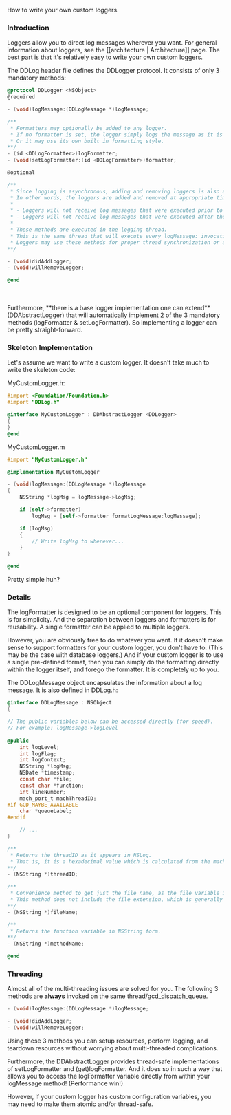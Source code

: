 How to write your own custom loggers.

### Introduction

Loggers allow you to direct log messages wherever you want. For general information about loggers, see the [[architecture | Architecture]] page. The best part is that it's relatively easy to write your own custom loggers.

The DDLog header file defines the DDLogger protocol. It consists of only 3 mandatory methods:

```objective-c
@protocol DDLogger <NSObject>
@required

- (void)logMessage:(DDLogMessage *)logMessage;

/**
 * Formatters may optionally be added to any logger.
 * If no formatter is set, the logger simply logs the message as it is given in logMessage.
 * Or it may use its own built in formatting style.
**/
- (id <DDLogFormatter>)logFormatter;
- (void)setLogFormatter:(id <DDLogFormatter>)formatter;

@optional

/**
 * Since logging is asynchronous, adding and removing loggers is also asynchronous.
 * In other words, the loggers are added and removed at appropriate times with regards to log messages.
 * 
 * - Loggers will not receive log messages that were executed prior to when they were added.
 * - Loggers will not receive log messages that were executed after they were removed.
 * 
 * These methods are executed in the logging thread.
 * This is the same thread that will execute every logMessage: invocation.
 * Loggers may use these methods for proper thread synchronization or any other setup.
**/

- (void)didAddLogger;
- (void)willRemoveLogger;

@end
```
<br/>
<br/>
Furthermore, **there is a base logger implementation one can extend** (DDAbstractLogger) that will automatically implement 2 of the 3 mandatory methods (logFormatter & setLogFormatter). So implementing a logger can be pretty straight-forward.

### Skeleton Implementation

Let's assume we want to write a custom logger. It doesn't take much to write the skeleton code:

MyCustomLogger.h:
```objective-c
#import <Foundation/Foundation.h>
#import "DDLog.h"

@interface MyCustomLogger : DDAbstractLogger <DDLogger>
{
}
@end
```

MyCustomLogger.m
```objective-c
#import "MyCustomLogger.h"

@implementation MyCustomLogger

- (void)logMessage:(DDLogMessage *)logMessage
{
    NSString *logMsg = logMessage->logMsg;

    if (self->formatter)
        logMsg = [self->formatter formatLogMessage:logMessage];

    if (logMsg)
    {
        // Write logMsg to wherever...
    }
}

@end
```

Pretty simple huh?

### Details

The logFormatter is designed to be an optional component for loggers. This is for simplicity. And the separation between loggers and formatters is for reusability. A single formatter can be applied to multiple loggers.

However, you are obviously free to do whatever you want. If it doesn't make sense to support formatters for your custom logger, you don't have to. (This may be the case with database loggers.) And if your custom logger is to use a single pre-defined format, then you can simply do the formatting directly within the logger itself, and forego the formatter. It is completely up to you.

The DDLogMessage object encapsulates the information about a log message. It is also defined in DDLog.h:

```objective-c
@interface DDLogMessage : NSObject
{

// The public variables below can be accessed directly (for speed).
// For example: logMessage->logLevel
	
@public
    int logLevel;
    int logFlag;
    int logContext;
    NSString *logMsg;
    NSDate *timestamp;
    const char *file;
    const char *function;
    int lineNumber;
    mach_port_t machThreadID;
#if GCD_MAYBE_AVAILABLE
    char *queueLabel;
#endif

    // ...
}

/**
 * Returns the threadID as it appears in NSLog.
 * That is, it is a hexadecimal value which is calculated from the machThreadID.
**/
- (NSString *)threadID;

/**
 * Convenience method to get just the file name, as the file variable is generally the full file path.
 * This method does not include the file extension, which is generally unwanted for logging purposes.
**/
- (NSString *)fileName;

/**
 * Returns the function variable in NSString form.
**/
- (NSString *)methodName;

@end
```

### Threading

Almost all of the multi-threading issues are solved for you. The following 3 methods are **always** invoked on the same thread/gcd_dispatch_queue.
```objective-c
- (void)logMessage:(DDLogMessage *)logMessage;

- (void)didAddLogger;
- (void)willRemoveLogger;
```

Using these 3 methods you can setup resources, perform logging, and teardown resources without worrying about multi-threaded complications.

Furthermore, the DDAbstractLogger provides thread-safe implementations of setLogFormatter and (get)logFormatter. And it does so in such a way that allows you to access the logFormatter variable directly from within your logMessage method! (Performance win!)

However, if your custom logger has custom configuration variables, you may need to make them atomic and/or thread-safe.